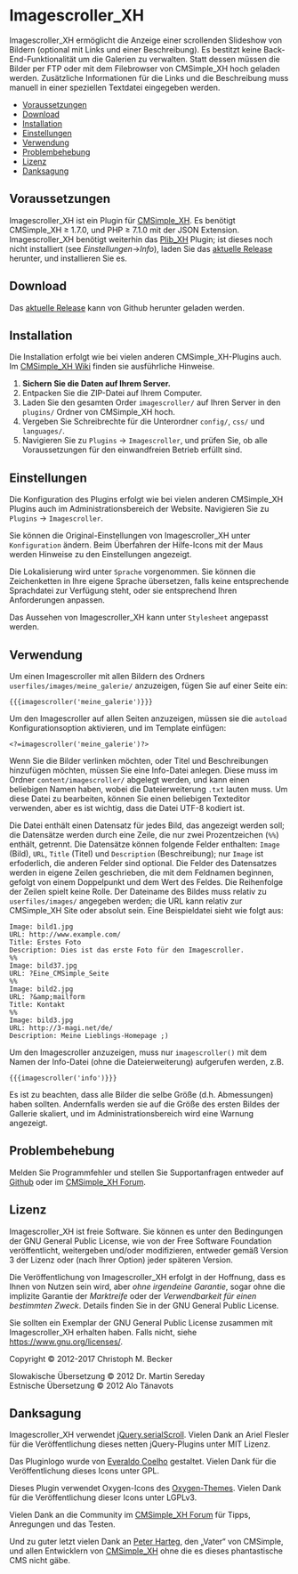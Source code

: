 # Imagescroller_XH

Imagescroller_XH ermöglicht die Anzeige einer scrollenden Slideshow von
Bildern (optional mit Links und einer Beschreibung). Es bestitzt keine
Back-End-Funktionalität um die Galerien zu verwalten. Statt dessen müssen
die Bilder per FTP oder mit dem Filebrowser von CMSimple_XH hoch geladen werden.
Zusätzliche Informationen für die Links und die Beschreibung muss manuell in
einer speziellen Textdatei eingegeben werden.

- [Voraussetzungen](#voraussetzungen)
- [Download](#download)
- [Installation](#installation)
- [Einstellungen](#einstellungen)
- [Verwendung](#verwendung)
- [Problembehebung](#problembehebung)
- [Lizenz](#lizenz)
- [Danksagung](#danksagung)

## Voraussetzungen

Imagescroller_XH ist ein Plugin für [CMSimple_XH](https://cmsimple-xh.org/de/).
Es benötigt CMSimple_XH ≥ 1.7.0, und PHP ≥ 7.1.0 mit der JSON Extension.
Imagescroller_XH benötigt weiterhin das [Plib_XH](https://github.com/cmb69/plib_xh) Plugin;
ist dieses noch nicht installiert (see *Einstellungen*→*Info*),
laden Sie das [aktuelle Release](https://github.com/cmb69/plib_xh/releases/latest)
herunter, und installieren Sie es.

## Download

Das [aktuelle Release](https://github.com/cmb69/imagescroller_xh/releases/latest)
kann von Github herunter geladen werden.

## Installation

Die Installation erfolgt wie bei vielen anderen CMSimple_XH-Plugins auch. Im
[CMSimple_XH Wiki](https://wiki.cmsimple-xh.org/de/?fuer-anwender/arbeiten-mit-dem-cms/plugins)
finden sie ausführliche Hinweise.

1. **Sichern Sie die Daten auf Ihrem Server.**
1. Entpacken Sie die ZIP-Datei auf Ihrem Computer.
1. Laden Sie den gesamten Order `imagescroller/` auf Ihren Server in den
   `plugins/` Ordner von CMSimple_XH hoch.
1. Vergeben Sie Schreibrechte für die Unterordner `config/`, `css/` und `languages/`.
1. Navigieren Sie zu `Plugins` → `Imagescroller`, und prüfen Sie, ob
    alle Voraussetzungen für den einwandfreien Betrieb erfüllt sind.

## Einstellungen

Die Konfiguration des Plugins erfolgt wie bei vielen anderen
CMSimple_XH Plugins auch im Administrationsbereich der Website. Navigieren
Sie zu `Plugins` → `Imagescroller`.

Sie können die Original-Einstellungen von Imagescroller_XH unter
`Konfiguration` ändern. Beim Überfahren der Hilfe-Icons mit der Maus
werden Hinweise zu den Einstellungen angezeigt.

Die Lokalisierung wird unter `Sprache` vorgenommen. Sie können die
Zeichenketten in Ihre eigene Sprache übersetzen, falls keine entsprechende
Sprachdatei zur Verfügung steht, oder sie entsprechend Ihren Anforderungen
anpassen.

Das Aussehen von Imagescroller_XH kann unter `Stylesheet` angepasst werden.

## Verwendung

Um einen Imagescroller mit allen Bildern des Ordners `userfiles/images/meine_galerie/`
anzuzeigen, fügen Sie auf einer Seite ein:

    {{{imagescroller('meine_galerie')}}}

Um den Imagescroller auf allen Seiten anzuzeigen, müssen sie die
`autoload` Konfigurationsoption aktivieren, und im Template einfügen:

    <?=imagescroller('meine_galerie')?>

Wenn Sie die Bilder verlinken möchten, oder Titel und Beschreibungen
hinzufügen möchten, müssen Sie eine Info-Datei anlegen. Diese muss im Ordner
`content/imagescroller/` abgelegt werden, und kann einen beliebigen Namen haben,
wobei die Dateierweiterung `.txt` lauten muss.
Um diese Datei zu bearbeiten, können Sie einen beliebigen Texteditor
verwenden, aber es ist wichtig, dass die Datei UTF-8 kodiert ist.

Die Datei enthält einen Datensatz für jedes Bild, das angezeigt werden soll;
die Datensätze werden durch eine Zeile, die nur zwei Prozentzeichen (`%%`)
enthält, getrennt. Die Datensätze können folgende Felder enthalten:
`Image` (Bild), `URL`, `Title` (Titel) und `Description` (Beschreibung);
nur `Image` ist erfoderlich, die anderen Felder sind optional.
Die Felder des Datensatzes werden in eigene Zeilen geschrieben,
die mit dem Feldnamen beginnen, gefolgt von einem Doppelpunkt und dem Wert des Feldes.
Die Reihenfolge der Zeilen spielt keine Rolle.
Der Dateiname des Bildes muss relativ zu `userfiles/images/` angegeben werden;
die URL kann relativ zur CMSimple_XH Site oder absolut sein.
Eine Beispieldatei sieht wie folgt aus: 

    Image: bild1.jpg
    URL: http://www.example.com/
    Title: Erstes Foto
    Description: Dies ist das erste Foto für den Imagescroller.
    %%
    Image: bild37.jpg
    URL: ?Eine_CMSimple_Seite
    %%
    Image: bild2.jpg
    URL: ?&amp;mailform
    Title: Kontakt
    %%
    Image: bild3.jpg
    URL: http://3-magi.net/de/
    Description: Meine Lieblings-Homepage ;)

Um den Imagescroller anzuzeigen, muss nur `imagescroller()` mit dem Namen der
Info-Datei (ohne die Dateierweiterung) aufgerufen werden, z.B.

    {{{imagescroller('info')}}}

Es ist zu beachten, dass alle Bilder die selbe Größe (d.h. Abmessungen)
haben sollten. Andernfalls werden sie auf die Größe des ersten Bildes der
Gallerie skaliert, und im Administrationsbereich wird eine Warnung
angezeigt.

## Problembehebung

Melden Sie Programmfehler und stellen Sie Supportanfragen entweder auf
[Github](https://github.com/cmb69/imagescroller_xh/issues)
oder im [CMSimple_XH Forum](https://cmsimpleforum.com/).

## Lizenz

Imagescroller_XH ist freie Software. Sie können es unter den Bedingungen
der GNU General Public License, wie von der Free Software Foundation
veröffentlicht, weitergeben und/oder modifizieren, entweder gemäß
Version 3 der Lizenz oder (nach Ihrer Option) jeder späteren Version.

Die Veröffentlichung von Imagescroller_XH erfolgt in der Hoffnung, dass es
Ihnen von Nutzen sein wird, aber *ohne irgendeine Garantie*, sogar ohne
die implizite Garantie der *Marktreife* oder der *Verwendbarkeit für einen
bestimmten Zweck*. Details finden Sie in der GNU General Public License.

Sie sollten ein Exemplar der GNU General Public License zusammen mit
Imagescroller_XH erhalten haben. Falls nicht, siehe <https://www.gnu.org/licenses/>.

Copyright © 2012-2017 Christoph M. Becker

Slowakische Übersetzung © 2012 Dr. Martin Sereday  
Estnische Übersetzung © 2012 Alo Tänavots

## Danksagung

Imagescroller_XH verwendet [jQuery.serialScroll](https://github.com/flesler/jquery.serialScroll).
Vielen Dank an Ariel Flesler für die Veröffentlichung dieses netten jQuery-Plugins unter MIT Lizenz.

Das Pluginlogo wurde von [Everaldo Coelho](https://www.everaldo.com/) gestaltet.
Vielen Dank für die Veröffentlichung dieses Icons unter GPL.

Dieses Plugin verwendet Oxygen-Icons des [Oxygen-Themes](https://github.com/KDE/oxygen-icons).
Vielen Dank für die Veröffentlichung dieser Icons unter LGPLv3.

Vielen Dank an die Community im [CMSimple_XH Forum](http://www.cmsimpleforum.com/)
für Tipps, Anregungen und das Testen.

Und zu guter letzt vielen Dank an [Peter Harteg](http://www.harteg.dk/),
den „Vater“ von CMSimple, und allen Entwicklern von
[CMSimple_XH](https://www.cmsimple-xh.org/de/) ohne die es dieses
phantastische CMS nicht gäbe.
